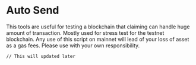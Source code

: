 # Auto Send

This tools are useful for testing a blockchain that claiming can handle huge amount of transaction. Mostly used for stress test for the testnet blockchain. Any use of this script on mainnet will lead of your loss of asset as a gas fees. Please use with your own responsibility.

```
// This will updated later
```

